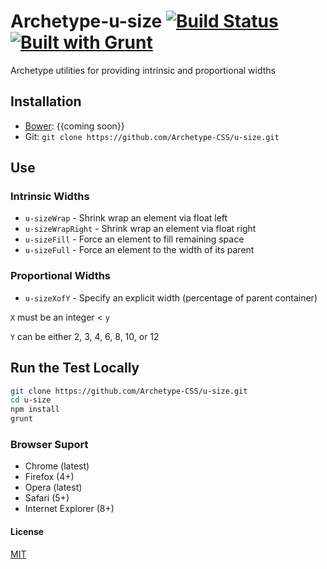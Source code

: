 # Archetype-u-size [![Build Status](https://secure.travis-ci.org/Archetype-CSS/u-size.png?branch=master)](http://travis-ci.org/Archetype-CSS/u-size) [![Built with Grunt](https://cdn.gruntjs.com/builtwith.png)](http://gruntjs.com/)

Archetype utilities for providing intrinsic and proportional widths

## Installation
  * [Bower](http://bower.io): {{coming soon}}
  * Git: `git clone https://github.com/Archetype-CSS/u-size.git`

## Use

### Intrinsic Widths
  * `u-sizeWrap` - Shrink wrap an element via float left
  * `u-sizeWrapRight` - Shrink wrap an element via float right
  * `u-sizeFill` - Force an element to fill remaining space
  * `u-sizeFull` - Force an element to the width of its parent

### Proportional Widths
  * `u-sizeXofY` - Specify an explicit width (percentage of parent container)

`X` must be an integer < `y`

`Y` can be either 2, 3, 4, 6, 8, 10, or 12

## Run the Test Locally

```bash
git clone https://github.com/Archetype-CSS/u-size.git
cd u-size
npm install
grunt
```

### Browser Suport
  * Chrome (latest)
  * Firefox (4+)
  * Opera (latest)
  * Safari (5+)
  * Internet Explorer (8+)

#### License
[MIT](/LICENSE.md)

